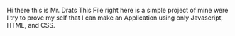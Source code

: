 Hi there this is Mr. Drats
This File right here is a simple project of mine
were I try to prove my self that I can make an
Application using only Javascript, HTML, and CSS.
